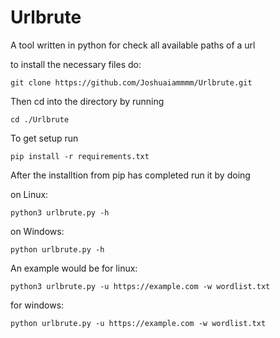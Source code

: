 # Urlbrute
A tool written in python for check all available paths of a url

to install the necessary files do:
```
git clone https://github.com/Joshuaiammmm/Urlbrute.git
```
Then cd into the directory by running
```
cd ./Urlbrute
```
To get setup run
```
pip install -r requirements.txt
```
After the installtion from pip has completed run it by doing

on Linux:
```
python3 urlbrute.py -h
```
on Windows:
```
python urlbrute.py -h
```
An example would be for linux:
```
python3 urlbrute.py -u https://example.com -w wordlist.txt
```
for windows:
```
python urlbrute.py -u https://example.com -w wordlist.txt
```
